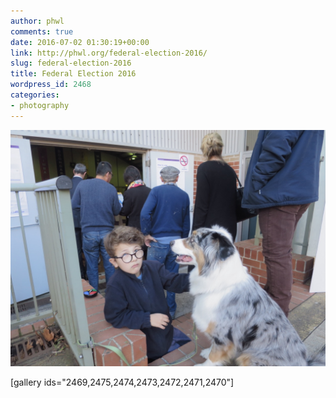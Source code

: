 ```yaml
---
author: phwl
comments: true
date: 2016-07-02 01:30:19+00:00
link: http://phwl.org/federal-election-2016/
slug: federal-election-2016
title: Federal Election 2016
wordpress_id: 2468
categories:
- photography
---
```


[![IMG_2522](/assets/images/2016/07/IMG_2522.jpg)](/assets/images/2016/07/IMG_2522.jpg)

<!-- more -->

[gallery ids="2469,2475,2474,2473,2472,2471,2470"]
